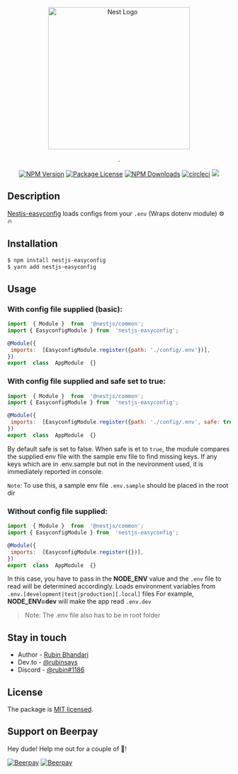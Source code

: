 
<p align="center">
  <a href="http://github.com/nest-easyconfigs/" target="blank"><img src="https://nestjs.com/img/logo_text.svg" width="320" alt="Nest Logo" /></a>
</p>
<p align="center">.</p>
    <p align="center">
<a href="https://www.npmjs.com/~nestjs-eastconfig"><img src="https://img.shields.io/npm/dependency-version/nestjs-easyconfig/peer/@nestjs/common" alt="NPM Version" /></a>
<a href="https://www.npmjs.com/~nestjs-eastconfig"><img src="https://img.shields.io/npm/l/nestjs-easyconfig" alt="Package License" /></a>
<a href="https://www.npmjs.com/~nestjs-eastconfig"><img src="https://img.shields.io/npm/dw/nestjs-easyconfig" alt="NPM Downloads" /></a>
<a href="https://circleci.com/rubiin/nestjs-easyconfig"><img src="https://circleci.com/gh/rubiin/nestjs-easyconfig/tree/master.svg?style=shield" alt="circleci" /></a>
  <a href="https://beerpay.io/rubiin/nestjs-easyconfig"><img src="https://beerpay.io/rubiin/nestjs-easyconfig/badge.svg?style=plastic" /></a>


</p>
 
## Description

[Nestjs-easyconfig](https://github.com/rubiin/nestjs-easyconfig)  loads configs from your `.env` (Wraps dotenv module) ⚙️ 🔥 

## Installation

```bash
$ npm install nestjs-easyconfig
$ yarn add nestjs-easyconfig
```

## Usage
### With config file supplied (basic):
```javascript
import  { Module }  from  '@nestjs/common';
import { EasyconfigModule } from  'nestjs-easyconfig';

@Module({
 imports:  [EasyconfigModule.register({path: './config/.env'})],
})
export  class  AppModule  {}
```
### With config file supplied and safe set to true:
```javascript
import  { Module }  from  '@nestjs/common';
import { EasyconfigModule } from  'nestjs-easyconfig';

@Module({
 imports:  [EasyconfigModule.register({path: './config/.env', safe: true})],
})
export  class  AppModule  {}
```
By default safe is set to false. When safe is et to `true`, the module compares the supplied env
file with the sample env file to find missing keys. If any keys which are in .env.sample but not in the nevironment used, it is immediately reported in console.

`Note`: To use this, a sample env file `.env.sample` should be placed in the root dir


### Without config file supplied:
```javascript
import  { Module }  from  '@nestjs/common';
import { EasyconfigModule } from  'nestjs-easyconfig';

@Module({
 imports:  [EasyconfigModule.register({})],
})
export  class  AppModule  {}
```
In this case, you have to pass in the <b>NODE_ENV</b> value and the `.env` file to read will be determined accordingly.
Loads environment variables from `.env.[development|test|production][.local]` files
For example, <b>NODE_ENV=dev</b> will make the app read `.env.dev`


> Note: The .env file also has to be in root folder


## Stay in touch

- Author - [Rubin Bhandari](https://github.com/rubiin)
- Dev․to - [@rubinsays](https://dev.to/rubinsays)
- Discord - [@rubin#1186](https://discordapp.com/)

## License

  The package is [MIT licensed](LICENSE).


## Support on Beerpay
Hey dude! Help me out for a couple of :beers:!

[![Beerpay](https://beerpay.io/rubiin/nestjs-easyconfig/badge.svg?style=beer-square)](https://beerpay.io/rubiin/nestjs-easyconfig)  [![Beerpay](https://beerpay.io/rubiin/nestjs-easyconfig/make-wish.svg?style=flat-square)](https://beerpay.io/rubiin/nestjs-easyconfig?focus=wish)

